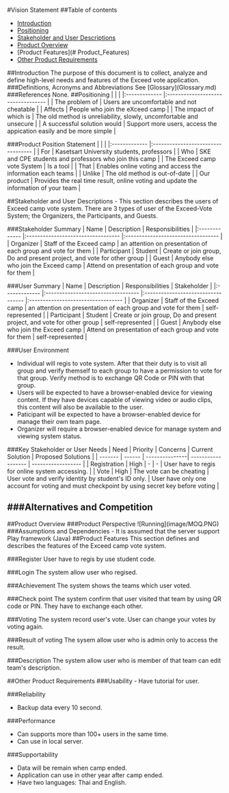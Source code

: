 #Vision Statement
##Table of contents
- [Introduction](#Introduction)
- [Positioning](#Positioning)
- [Stakeholder and User Descriptions](#Stakeholder_and_User_Descriptions)
- [Product Overview](#Product_Overview)
- [Product Features](# Product_Features)
- [Other Product Requirements](#Other_Product_Requirements)

<a name="Introduction"/>
##Introduction
The purpose of this document is to collect, analyze and define high-level needs and features of the Exceed vote application.
###Definitions, Acronyms and Abbreviations
See [Glossary](Glossary.md)
###References
None.

<a name="Positioning"/>
##Positioning
| | |
|:------------- |:---------------------------------- |
| The problem of | Users are uncomfortable and not cheatable |
| Affects | People who join the eXceed camp |
| The impact of which is | The old method is unreliability, slowly, uncomfortable and unsecure  |
| A successful solution would | Support more users, access the appication easily and be more simple |

###Product Position Statement
| | |
|:------------- |:---------------------------------- |
| For | Kasetsart University students, professors |
| Who | SKE and CPE students and professors who join this camp |
| The Exceed camp vote System | Is a tool |
| That | Enables online voting and access the information each teams |
| Unlike | The old method is  out-of-date |
| Our product | Provides the real time result, online voting and update the information of your team |

<a name="Stakeholder_and_User_Descriptions"/>
##Stakeholder and User Descriptions
- This section describes the users of Exceed camp vote system. There are 3 types of user of the Exceed-Vote System; the Organizers, the Participants, and Guests.

###Stakeholder Summary
| Name | Description | Responsibilities |
|:------------- |:---------------------------------- |:---------------------------------- |
| Organizer | Staff of the Exceed camp | an attention on presentation of each group and vote for them |
| Participant | Student | Create or join group, Do and present project, and vote for other group |
| Guest | Anybody else who join the Exceed camp | Attend on presentation of each group and vote for them |


###User Summary
| Name | Description | Responsibilities | Stakeholder |
|:------------- |:---------------------------------- |:---------------------------------- |:---------------------------------- |
| Organizer | Staff of the Exceed camp | an attention on presentation of each group and vote for them | self-represented |
| Participant | Student | Create or join group, Do and present project, and vote for other group | self-represented |
| Guest | Anybody else who join the Exceed camp | Attend on presentation of each group and vote for them | self-represented |


###User Environment
- lndividual will regis to vote system. After that their duty is to visit all group and verify themself to each group to have a permission to vote for that group. Verify method is to exchange QR Code or PIN with that group.
- Users will be expected to have a browser-enabled device for viewing content. If they have devices capable of viewing video or audio clips, this content will also be available to the user.
- Paticipant will be expected to have a browser-enabled device for manage their own team page.
- Organizer will require a browser-enabled device for manage system and viewing system status.


###Key Stakeholder or User Needs
| Need | Priority | Concerns | Current Solution | Proposed Solutions |
| ------- | ------ | ---------------| ------------------ | ------------------ |
| Registration | High | - | - | User have to regis for online system accessing. |
| Vote | High | The vote can be cheating | User vote and verify identity by student's ID only. | User have only one account for voting and must checkpoint by using secret key before voting |


###Alternatives and Competition
-
 
<a name="Product_Overview"/>
##Product Overview
###Product Perspective
![Running](image/MOQ.PNG)
###Assumptions and Dependencies
- It is assumed that the server support Play framework (Java)

<a name="Product_Features"/>
##Product Features
This section defines and describes the features of the Exceed camp vote system.

###Register
User have to regis by use student code.

###Login
The system allow user who regised.

###Achievement
The system shows the teams which user voted. 

###Check point
The system confirm that user visited that team by using QR code or PIN. They have to exchange each other.   

###Voting
The system record user's vote. User can change your votes by voting again.

###Result of voting
The sysem allow user who is admin only to access the result.

###Description
The system allow user who is member of that team can edit team's description.

<a name="Other_Product_Requirements"/>
##Other Product Requirements
###Usability
- Have tutorial for user.

###Reliability
- Backup data every 10 second.

###Performance
- Can supports more than 100+ users in the same time.
- Can use in local server.

###Supportability
- Data will be remain when camp ended.
- Application can use in other year after camp ended.
- Have two languages: Thai and English.


